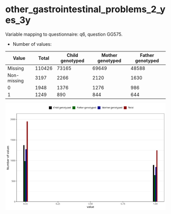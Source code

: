 # other_gastrointestinal_problems_2_yes_3y
Variable mapping to questionnaire: q6, question GG575.
- Number of values:

| Value | Total | Child genotyped | Mother genotyped | Father genotyped |
| ----- | ----- | --------------- | ---------------- | ---------------- |
| Missing | 110426 | 73165 | 69649 | 48588 |
| Non-missing | 3197 | 2266 | 2120 | 1630 |
| 0 | 1948 | 1376 | 1276 | 986 |
| 1 | 1249 | 890 | 844 | 644 |



![](other_gastrointestinal_problems_2_yes_3y_n.png)



